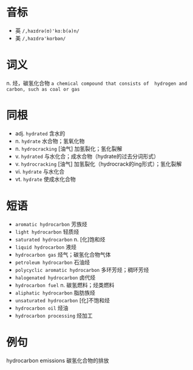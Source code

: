 # 音标

- 英 `/,haɪdrə(ʊ)'kɑːb(ə)n/`
- 美 `/,haɪdrə'kɑrbən/`

# 词义

n. 烃，碳氢化合物
`a chemical compound that consists of  hydrogen and carbon, such as coal or gas`

# 同根

- adj. `hydrated` 含水的
- n. `hydrate` 水合物；氢氧化物
- n. `hydrocracking` [油气] 加氢裂化；氢化裂解
- v. `hydrated` 与水化合；成水合物（hydrate的过去分词形式）
- v. `hydrocracking` [油气] 加氢裂化（hydrocrack的ing形式）；氢化裂解
- vi. `hydrate` 与水化合
- vt. `hydrate` 使成水化合物

# 短语

- `aromatic hydrocarbon` 芳族烃
- `light hydrocarbon` 轻质烃
- `saturated hydrocarbon` n. [化]饱和烃
- `liquid hydrocarbon` 液烃
- `hydrocarbon gas` 烃气；碳氢化合物气体
- `petroleum hydrocarbon` 石油烃
- `polycyclic aromatic hydrocarbon` 多环芳烃；稠环芳烃
- `halogenated hydrocarbon` 卤代烃
- `hydrocarbon fuel` n. 碳氢燃料；烃类燃料
- `aliphatic hydrocarbon` 脂肪族烃
- `unsaturated hydrocarbon` [化]不饱和烃
- `hydrocarbon oil` 烃油
- `hydrocarbon processing` 烃加工

# 例句

hydrocarbon emissions
碳氢化合物的排放


